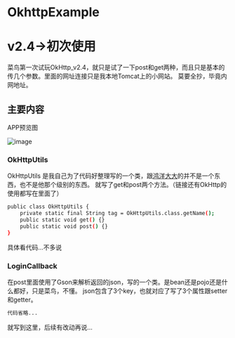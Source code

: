 # OkhttpExample
v2.4->初次使用
================
菜鸟第一次试玩OkHttp_v2.4，就只是试了一下post和get两种，而且只是基本的传几个参数。里面的网址连接只是我本地Tomcat上的小网站。
莫要全抄，毕竟内网地址。 

## 主要内容

APP预览图

![image](http://ww4.sinaimg.cn/large/8589667bgw1f3sd4j6988j20f009xmxp.jpg)

### OkHttpUtils 
OkHttpUtils 是我自己为了代码好整理写的一个类，跟[鸿洋大大](http://blog.csdn.net/lmj623565791/article/details/47911083)的并不是一个东西，也不是他那个级别的东西。
就写了get和post两个方法。（链接还有OkHttp的使用都写在里面了）

``` bash
public class OkHttpUtils {
    private static final String tag = OkHttpUtils.class.getName();
    public static void get() {}
    public static void post() {}
}
```
具体看代码...不多说

### LoginCallback
在post里面使用了Gson来解析返回的json，写的一个类。是bean还是pojo还是什么都好，只是菜鸟，不懂。
json包含了3个key，也就对应了写了3个属性跟setter和getter。
``` bash
代码省略...
```

就写到这里，后续有改动再说...
